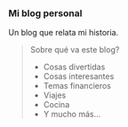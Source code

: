 ### Mi blog personal
Un blog que relata mi historia.
> Sobre qué va este blog?
>- Cosas divertidas
>- Cosas interesantes
>- Temas financieros
>- Viajes
>- Cocina
>- Y mucho más... 